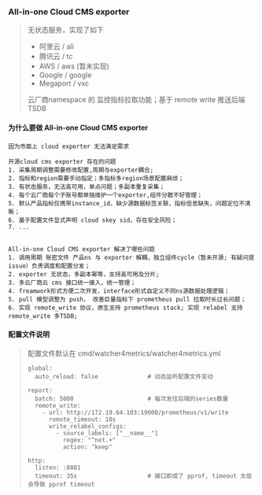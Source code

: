 ### All-in-one Cloud CMS exporter

> 无状态服务，实现了如下
>
> - 阿里云 / ali
> - 腾讯云 / tc
> - AWS / aws (暂未实现)
> - Google / google
> - Megaport / vxc
>
> 云厂商namespace 的 监控指标拉取功能；基于 remote write 推送后端 TSDB

#### 为什么要做 All-in-one Cloud CMS exporter

```text
因为市面上 cloud exporter 无法满足需求

开源cloud cms exporter 存在的问题
1. 采集周期调整需要修改配置,周期与exporter耦合;
2. 指标和region需要手动指定；多指标多region场景配置麻烦；
3. 有状态服务，无法高可用，单点问题；多副本重复采集；
4. 每个云厂商每个子账号都单独维护一个exporter,组件分散不好管理；
5. 默认产品指标仅携带instance_id，缺少源数据标签关联，指标信息缺失，问题定位不清晰；
6. 基于配置文件显式声明 cloud skey sid，存在安全风险；
7. ...


All-in-one Cloud CMS exporter 解决了哪些问题
1. 调用周期 账密文件 产品ns 与 exporter 解耦，独立组件cycle（暂未开源; 有疑问提issue）负责调度和配置分发；
2. exporter 无状态，多副本幂等，支持高可用及分片;
3. 多云厂商云 cms 接口统一接入，统一管理；
4. freamwork形式方便二次开发，interface形式自定义不同ns源数据处理逻辑；
5. pull 模型调整为 push， 改善巨量指标下 prometheus pull 拉取时长过长问题；
6. 实现 remote_write 协议，原生支持 prometheus stack; 实现 relabel 支持 remote_write 多TSDB;
```

#### 配置文件说明

> 配置文件默认在 cmd/watcher4metrics/watcher4metrics.yml
> ```
> global:
>   auto_reload: false				# 动态监听配置文件变动
>
> report:
>   batch: 5000                     # 每次发往后端的series数量
>   remote_write:
>     - url: http://172.19.64.103:19000/prometheus/v1/write
>       remote_timeout: 10s
>       write_relabel_configs:
>         - source_labels: ["__name__"]
>           regex: "^net.+"
>           action: "keep"
>
> http:
>   listen: :8081
>   timeout: 35s					# 接口即成了 pprof, timeout 太低会导致 pprof timeout
> ```

